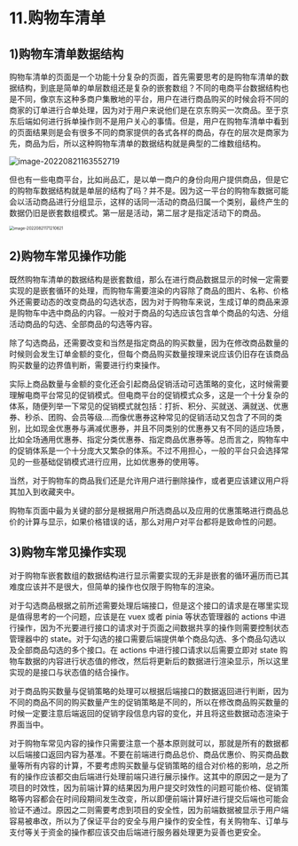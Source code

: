# 11.购物车清单

## 1)购物车清单数据结构

购物车清单的页面是一个功能十分复杂的页面，首先需要思考的是购物车清单的数据结构，到底是简单的单层数组还是复杂的嵌套数组？不同的电商平台数据结构也是不同，像京东这种多商户集散地的平台，用户在进行商品购买的时候会将不同的商家的订单进行合单处理，因为对于用户来说他们是在京东购买一次商品。至于京东后端如何进行拆单操作则不是用户关心的事情。但是，用户在购物车清单中看到的页面结果则是会有很多不同的商家提供的各式各样的商品，存在的层次是商家为先，商品为后，所以这种购物车清单的数据结构就是典型的二维数组结构。

![image-20220821163552719](http://qn.chinavanes.com/qiniu_picGo/image-20220821163552719.png)

但也有一些电商平台，比如尚品汇，是以单一商户的身份向用户提供商品，但是它的购物车数据结构就是单层的结构了吗？并不是。因为这一平台的购物车数据可能会以活动商品进行分组显示，这样的话同一活动的商品归属一个类别，最终产生的数据仍旧是嵌套数组模式。第一层是活动，第二层才是指定活动下的商品。

<img src="http://qn.chinavanes.com/qiniu_picGo/image-20220821170929783.png" alt="image-20220821171210621" style="zoom:50%;" />

## 2)购物车常见操作功能

既然购物车清单的数据结构是嵌套数组，那么在进行商品数据显示的时候一定需要实现的是嵌套循环的处理，而购物车需要渲染的内容除了商品的图片、名称、价格外还需要动态的改变商品的勾选状态，因为对于购物车来说，生成订单的商品来源是购物车中选中商品的内容。一般对于商品的勾选应该包含单个商品的勾选、分组活动商品的勾选、全部商品的勾选等内容。

除了勾选商品，还需要改变和当然是指定商品的购买数量，因为在修改商品数量的时候则会发生订单金额的变化，但每个商品购买数量按理来说应该仍旧存在该商品购买数量的边界值判断，需要进行约束操作。

实际上商品数量与金额的变化还会引起商品促销活动可选策略的变化，这时候需要理解电商平台常见的促销模式。但电商平台的促销模式众多，这是一个十分复杂的体系，随便列举一下常见的促销模式就包括：打折、积分、买就送、满就送、优惠券、秒杀、团购、会员等级....而像优惠券这种常见的促销活动又包含了不同的类别，比如现金优惠券与满减优惠券，并且不同类别的优惠券又有不同的适应场景，比如全场通用优惠券、指定分类优惠券、指定商品优惠券等。总而言之，购物车中的促销体系是一个十分庞大又繁杂的体系。不过不用担心，一般的平台只会选择常见的一些基础促销模式进行应用，比如优惠券的使用等。

当然，对于购物车的商品我们还是允许用户进行删除操作，或者更应该建议用户将其加入到收藏夹中。

购物车页面中最为关键的部分是根据用户所选商品以及应用的优惠策略进行商品总价的计算与显示，如果价格错误的话，那么对用户对平台都将是致命性的问题。

## 3)购物车常见操作实现

对于购物车嵌套数组的数据结构进行显示需要实现的无非是嵌套的循环遍历而已其难度应该并不是很大，但简单的操作也仅限于购物车的渲染。

对于勾选商品根据之前所述需要处理后端接口，但是这个接口的请求是在哪里实现是值得思考的一个问题，应该是在 vuex 或者 pinia 等状态管理器的 actions 中进行操作，因为不光要进行接口的请求对于页面之间数据共享的操作则需要控制状态管理器中的 state。对于勾选的接口需要后端提供单个商品勾选、多个商品勾选以及全部商品勾选的多个接口。在 actions 中进行接口请求以后需要立即对 state 购物车数据的内容进行状态值的修改，然后将更新后的数据进行渲染显示，所以这里实现的是接口与状态值的结合操作。

对于商品购买数量与促销策略的处理可以根据后端接口的数据返回进行判断，因为不同的商品不同的购买数量产生的促销策略是不同的，所以在修改商品购买数量的时候一定要注意后端返回的促销字段信息内容的变化，并且将这些数据动态渲染于界面当中。

对于购物车常见内容的操作只需要注意一个基本原则就可以，那就是所有的数据都以后端接口返回内容为基准。不要在前端进行商品总价、商品优惠价、购买商品数量等所有内容的计算，不要考虑购买数量与促销策略的组合对价格的影响，总之所有的操作应该都交由后端进行处理前端只进行展示操作。这其中的原因之一是为了项目的时效性，因为前端计算的结果因为用户提交时效性的问题可能价格、促销策略等内容都会在时间段期间发生改变，所以即便前端计算好进行提交后端也可能会验证不通过。原因之二则需要考虑到项目的安全性，因为前端数据被显示于用户端容易被串改，所以为了保证平台的安全与用户操作的安全性，有关购物车、订单与支付等关于资金的操作都应该交由后端进行服务器处理更为妥善也更安全。
